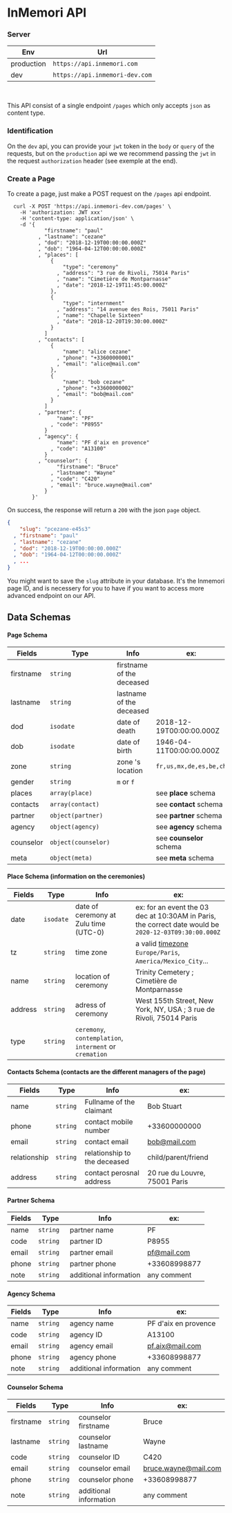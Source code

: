 # InMemori API  

### Server

| Env        | Url                              |
|------------|----------------------------------|
| production | `https://api.inmemori.com`       |
| dev        | `https://api.inmemori-dev.com`   |

<br/>  

This API consist of a single endpoint `/pages` which only accepts `json` as content type.  

### Identification

On the `dev` api, you can provide your `jwt` token in the `body` or `query` of the requests, but on the `production` api we we recommend passing the `jwt` in the request `authorization` header (see exemple at the end).

### Create a Page

To create a page, just make a POST request on the `/pages` api endpoint.  

  ```curl
    curl -X POST 'https://api.inmemori-dev.com/pages' \
      -H 'authorization: JWT xxx'
      -H 'content-type: application/json' \
      -d '{ 
              "firstname": "paul"
            , "lastname": "cezane"
            , "dod": "2018-12-19T00:00:00.000Z"
            , "dob": "1964-04-12T00:00:00.000Z"
            , "places": [
                {
                    "type": "ceremony"
                  , "address": "3 rue de Rivoli, 75014 Paris"
                  , "name": "Cimetière de Montparnasse"
                  , "date": "2018-12-19T11:45:00.000Z"
                },
                {
                    "type": "internment"
                  , "address": "14 avenue des Rois, 75011 Paris"
                  , "name": "Chapelle Sixteen"
                  , "date": "2018-12-20T19:30:00.000Z"
                }
              ]
            , "contacts": [
                { 
                    "name": "alice cezane"
                  , "phone": "+33600000001"
                  , "email": "alice@mail.com"
                },
                { 
                    "name": "bob cezane"
                  , "phone": "+33600000002"
                  , "email": "bob@mail.com"
                }
              ] 
            , "partner": {
                  "name": "PF"
                , "code": "P8955"
              } 
            , "agency": {
                  "name": "PF d'aix en provence"
                , "code": "A13100"
              } 
            , "counselor": {
                  "firstname": "Bruce"
                , "lastname": "Wayne"
                , "code": "C420"
                , "email": "bruce.wayne@mail.com"
              } 
          }'
  ```
  
On success, the response will return a `200` with the json `page` object.  

```json
{ 
    "slug": "pcezane-e45s3"
  , "firstname": "paul"
  , "lastname": "cezane"
  , "dod": "2018-12-19T00:00:00.000Z"
  , "dob": "1964-04-12T00:00:00.000Z"
  , ...
} 
```

You might want to save the `slug` attribute in your database. It's the Inmemori page ID, and is necessery for you to have if you want to access more advanced endpoint on our API.


## Data Schemas

#### Page Schema

| Fields          | Type               | Info                              | ex:                            |
|-----------------|--------------------|-----------------------------------|--------------------------------|
| firstname       | `string`           | firstname of the deceased         | |
| lastname        | `string`           | lastname of the deceased          | |
| dod             | `isodate`          | date of death                     | 2018-12-19T00:00:00.000Z |
| dob             | `isodate`          | date of birth                     | 1946-04-11T00:00:00.000Z |
| zone            | `string`           | zone 's location                  | `fr,us,mx,de,es,be,ch` |
| gender          | `string`           | `m` or `f`                        | |
| places          | `array(place)`     |                                   | see **place** schema |
| contacts        | `array(contact)`   |                                   | see **contact** schema |
| partner         | `object(partner)`  |                                   | see **partner** schema |
| agency          | `object(agency)`   |                                   | see **agency** schema |
| counselor       | `object(counselor)`|                                   | see **counselor** schema |
| meta            | `object(meta)`     |                                   | see **meta** schema |

#### Place Schema (information on the ceremonies)


| Fields          | Type           | Info                | ex:                            |
|-----------------|----------------|---------------------|--------------------------------|
| date            | `isodate`      | date of ceremony at Zulu time (UTC-0)| ex: for an event the 03 dec at 10:30AM in Paris, the correct date would be `2020-12-03T09:30:00.000Z`       |
| tz            | `string`       | time zone| a valid [timezone](https://en.wikipedia.org/wiki/List_of_tz_database_time_zones) `Europe/Paris`, `America/Mexico_City`...  |
| name            | `string`       | location of ceremony| Trinity Cemetery ; Cimetière de Montparnasse      |
| address         | `string`       | adress of ceremony  | West 155th Street, New York, NY, USA ; 3 rue de Rivoli, 75014 Paris 
| type            | `string`       | `ceremony`, `contemplation`, `interment` or `cremation`|     |



#### Contacts Schema (contacts are the different managers of the page)


| Fields          | Type           | Info                              | ex:                            |
|-----------------|----------------|-----------------------------------|--------------------------------|
| name            | `string `      | Fullname of the claimant          | Bob Stuart |
| phone           | `string `      | contact mobile number             | +33600000000 |
| email           | `string `      | contact email                     | bob@mail.com |
| relationship    | `string `      | relationship to the deceased      | child/parent/friend |
| address         | `string `      | contact perosnal address          | 20 rue du Louvre, 75001 Paris |


#### Partner Schema

| Fields          | Type           | Info                            | ex:                            |
|-----------------|----------------|---------------------------------|--------------------------------|
| name            | `string `      | partner name                    | PF |
| code            | `string `      | partner ID                      | P8955 |
| email           | `string `      | partner email                   | pf@mail.com |
| phone           | `string `      | partner phone                   | +33608998877 |
| note            | `string `      | additional information          | any comment |

#### Agency Schema

| Fields          | Type           | Info                           | ex:                            |
|-----------------|----------------|--------------------------------|--------------------------------|
| name            | `string `      | agency name                    | PF d'aix en provence |
| code            | `string `      | agency ID                      | A13100 |
| email           | `string `      | agency email                   | pf.aix@mail.com |
| phone           | `string `      | agency phone                   | +33608998877 |
| note            | `string `      | additional information         | any comment |

#### Counselor Schema

| Fields          | Type        | Info                              | ex:                            |
|-----------------|-------------|-----------------------------------|--------------------------------|
| firstname       | `string `   | counselor firstname               | Bruce |
| lastname        | `string `   | counselor lastname                | Wayne |
| code            | `string `   | counselor ID                      | C420 |
| email           | `string `   | counselor email                   | bruce.wayne@mail.com |
| phone           | `string `   | counselor phone                   | +33608998877 |
| note            | `string `   | additional information            | any comment |

